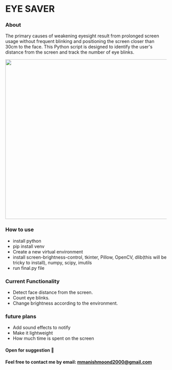 # EYE SAVER
### About
The primary causes of weakening eyesight result from prolonged screen usage without frequent blinking and positioning the screen closer than 30cm to the face.
This Python script is designed to identify the user's distance from the screen and track the number of eye blinks.


<img src="https://github.com/Manish-git-135/eye_saver_GUI/assets/61883856/abc9ea2a-6c9b-4c74-b4dd-4255fdc73f56)" width="700" height="500">

### How to use
* install python
* pip install venv
* Create a new virtual environment
* install screen-brightness-control, tkinter, Pillow, OpenCV, dlib(this will be tricky to install), numpy, scipy, imutils
* run final.py file

### Current Functionality
* Detect face distance from the screen.
* Count eye blinks.
* Change brightness according to the environment.
### future plans
* Add sound effects to notify
* Make it lightweight
* How much time is spent on the screen


#### Open for suggestion 🙂
#### Feel free to contact me by email: mmanishmoond2000@gmail.com
